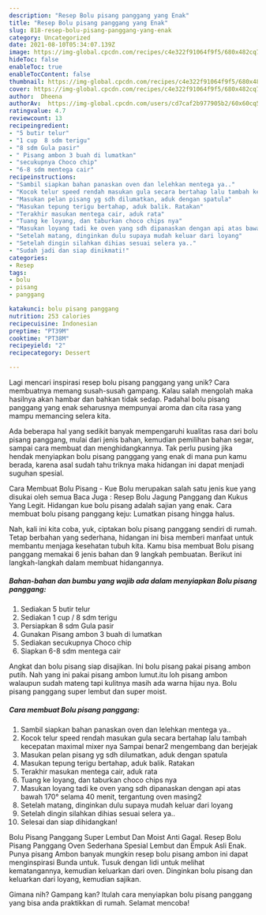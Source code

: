 ```yaml
---
description: "Resep Bolu pisang panggang yang Enak"
title: "Resep Bolu pisang panggang yang Enak"
slug: 818-resep-bolu-pisang-panggang-yang-enak
category: Uncategorized
date: 2021-08-10T05:34:07.139Z
image: https://img-global.cpcdn.com/recipes/c4e322f91064f9f5/680x482cq70/bolu-pisang-panggang-foto-resep-utama.jpg
hideToc: false
enableToc: true
enableTocContent: false
thumbnail: https://img-global.cpcdn.com/recipes/c4e322f91064f9f5/680x482cq70/bolu-pisang-panggang-foto-resep-utama.jpg
cover: https://img-global.cpcdn.com/recipes/c4e322f91064f9f5/680x482cq70/bolu-pisang-panggang-foto-resep-utama.jpg
author:  Dheena
authorAv:  https://img-global.cpcdn.com/users/cd7caf2b977905b2/60x60cq50/avatar.jpg
ratingvalue: 4.7
reviewcount: 13
recipeingredient:
- "5 butir telur"
- "1 cup  8 sdm terigu"
- "8 sdm Gula pasir"
- " Pisang ambon 3 buah di lumatkan"
- "secukupnya Choco chip"
- "6-8 sdm mentega cair"
recipeinstructions:
- "Sambil siapkan bahan panaskan oven dan lelehkan mentega ya.."
- "Kocok telur speed rendah masukan gula secara bertahap lalu tambah kecepatan maximal mixer nya Sampai benar2 mengembang dan berjejak"
- "Masukan pelan pisang yg sdh dilumatkan, aduk dengan spatula"
- "Masukan tepung terigu bertahap, aduk balik. Ratakan"
- "Terakhir masukan mentega cair, aduk rata"
- "Tuang ke loyang, dan taburkan choco chips nya"
- "Masukan loyang tadi ke oven yang sdh dipanaskan dengan api atas bawah 170° selama 40 menit, tergantung oven masing2"
- "Setelah matang, dinginkan dulu supaya mudah keluar dari loyang"
- "Setelah dingin silahkan dihias sesuai selera ya.."
- "Sudah jadi dan siap dinikmati!"
categories:
- Resep
tags:
- bolu
- pisang
- panggang

katakunci: bolu pisang panggang 
nutrition: 253 calories
recipecuisine: Indonesian
preptime: "PT39M"
cooktime: "PT38M"
recipeyield: "2"
recipecategory: Dessert

---
```



Lagi mencari inspirasi resep bolu pisang panggang yang unik? Cara membuatnya memang susah-susah gampang. Kalau salah mengolah maka hasilnya akan hambar dan bahkan tidak sedap. Padahal bolu pisang panggang yang enak seharusnya mempunyai aroma dan cita rasa yang mampu memancing selera kita.


Ada beberapa hal yang sedikit banyak mempengaruhi kualitas rasa dari bolu pisang panggang, mulai dari jenis bahan, kemudian pemilihan bahan segar, sampai cara membuat dan menghidangkannya. Tak perlu pusing jika hendak menyiapkan bolu pisang panggang yang enak di mana pun kamu berada, karena asal sudah tahu triknya maka hidangan ini dapat menjadi suguhan spesial.

Cara Membuat Bolu Pisang - Kue Bolu merupakan salah satu jenis kue yang disukai oleh semua Baca Juga : Resep Bolu Jagung Panggang dan Kukus Yang Legit. Hidangan kue bolu pisang adalah sajian yang enak. Cara membuat bolu pisang panggang keju: Lumatkan pisang hingga halus.


Nah, kali ini kita coba, yuk, ciptakan bolu pisang panggang sendiri di rumah. Tetap berbahan yang sederhana, hidangan ini bisa memberi manfaat untuk membantu menjaga kesehatan tubuh kita. Kamu bisa membuat Bolu pisang panggang memakai 6 jenis bahan dan 9 langkah pembuatan. Berikut ini langkah-langkah dalam membuat hidangannya.

<!--inarticleads1-->

##### Bahan-bahan dan bumbu yang wajib ada dalam menyiapkan Bolu pisang panggang:

1. Sediakan 5 butir telur
1. Sediakan 1 cup / 8 sdm terigu
1. Persiapkan 8 sdm Gula pasir
1. Gunakan  Pisang ambon 3 buah di lumatkan
1. Sediakan secukupnya Choco chip
1. Siapkan 6-8 sdm mentega cair


Angkat dan bolu pisang siap disajikan. Ini bolu pisang pakai pisang ambon putih. Nah yang ini pakai pisang ambon lumut.itu loh pisang ambon walaupun sudah mateng tapi kulitnya masih ada warna hijau nya. Bolu pisang panggang super lembut dan super moist. 

<!--inarticleads2-->

##### Cara membuat Bolu pisang panggang:

1. Sambil siapkan bahan panaskan oven dan lelehkan mentega ya..
1. Kocok telur speed rendah masukan gula secara bertahap lalu tambah kecepatan maximal mixer nya Sampai benar2 mengembang dan berjejak
1. Masukan pelan pisang yg sdh dilumatkan, aduk dengan spatula
1. Masukan tepung terigu bertahap, aduk balik. Ratakan
1. Terakhir masukan mentega cair, aduk rata
1. Tuang ke loyang, dan taburkan choco chips nya
1. Masukan loyang tadi ke oven yang sdh dipanaskan dengan api atas bawah 170° selama 40 menit, tergantung oven masing2
1. Setelah matang, dinginkan dulu supaya mudah keluar dari loyang
1. Setelah dingin silahkan dihias sesuai selera ya..
1. Selesai dan siap dihidangkan!

Bolu Pisang Panggang Super Lembut Dan Moist Anti Gagal. Resep Bolu Pisang Panggang Oven Sederhana Spesial Lembut dan Empuk Asli Enak. Punya pisang Ambon banyak mungkin resep bolu pisang ambon ini dapat menginspirasi Bunda untuk. Tusuk dengan lidi untuk melihat kematangannya, kemudian keluarkan dari oven. Dinginkan bolu pisang dan keluarkan dari loyang, kemudian sajikan. 

Gimana nih? Gampang kan? Itulah cara menyiapkan bolu pisang panggang yang bisa anda praktikkan di rumah. Selamat mencoba!
